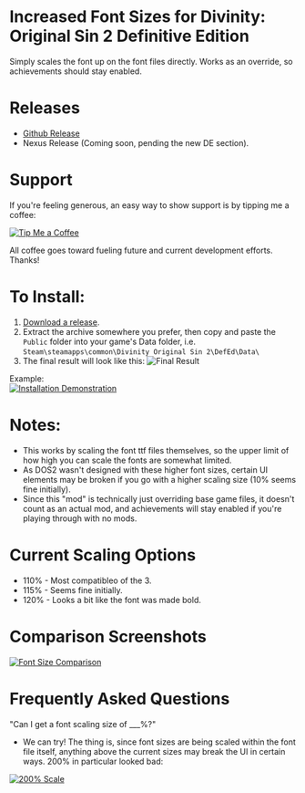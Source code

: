 Increased Font Sizes for Divinity: Original Sin 2 Definitive Edition
=======

Simply scales the font up on the font files directly. Works as an override, so achievements should stay enabled.

# Releases
* [Github Release](https://github.com/LaughingLeader-DOS2-Mods/IncreasedFontSizes/releases)
* Nexus Release (Coming soon, pending the new DE section).

# Support
If you're feeling generous, an easy way to show support is by tipping me a coffee:

[![Tip Me a Coffee](https://i.imgur.com/NkmwXff.png)](https://ko-fi.com/LaughingLeader)

All coffee goes toward fueling future and current development efforts. Thanks!

# To Install:

1. [Download a release](https://github.com/LaughingLeader-DOS2-Mods/IncreasedFontSizes/releases).
2. Extract the archive somewhere you prefer, then copy and paste the `Public` folder into your game's Data folder, i.e. `Steam\steamapps\common\Divinity Original Sin 2\DefEd\Data\`
3. The final result will look like this: ![Final Result](https://i.imgur.com/NksC28l.png "The location of the mod files.")

Example:  
[![Installation Demonstration](https://thumbs.gfycat.com/RemoteIdenticalLacewing-size_restricted.gif)](https://gfycat.com/RemoteIdenticalLacewing)

# Notes:
* This works by scaling the font ttf files themselves, so the upper limit of how high you can scale the fonts are somewhat limited.
* As DOS2 wasn't designed with these higher font sizes, certain UI elements may be broken if you go with a higher scaling size (10% seems fine initially).
* Since this "mod" is technically just overriding base game files, it doesn't count as an actual mod, and achievements will stay enabled if you're playing through with no mods.

# Current Scaling Options
* 110% - Most compatibleo of the 3.
* 115% - Seems fine initially.
* 120% - Looks a bit like the font was made bold.

# Comparison Screenshots

[![Font Size Comparison](https://thumbs.gfycat.com/FrightenedMiserlyAmericanshorthair-size_restricted.gif)](https://gfycat.com/FrightenedMiserlyAmericanshorthair)

# Frequently Asked Questions
"Can I get a font scaling size of ___%?"
* We can try! The thing is, since font sizes are being scaled within the font file itself, anything above the current sizes may break the UI in certain ways. 200% in particular looked bad:  

 [![200% Scale](https://i.imgur.com/PuhMIDkl.png "Font scaling set to 200%.")](https://i.imgur.com/PuhMIDk.png)
